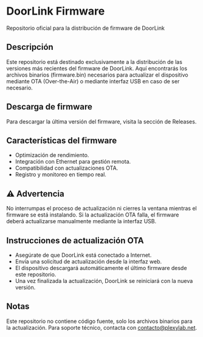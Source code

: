 # DoorLink Firmware
Repositorio oficial para la distribución de firmware de DoorLink

## Descripción
Este repositorio está destinado exclusivamente a la distribución de las versiones más recientes del firmware de DoorLink. Aquí encontrarás los archivos binarios (firmware.bin) necesarios para actualizar el dispositivo mediante OTA (Over-the-Air) o mediante interfaz USB en caso de ser necesario.

## Descarga de firmware
Para descargar la última versión del firmware, visita la sección de Releases.

## Características del firmware
- Optimización de rendimiento.
- Integración con Ethernet para gestión remota.
- Compatibilidad con actualizaciones OTA.
- Registro y monitoreo en tiempo real.

## ⚠ Advertencia
No interrumpas el proceso de actualización ni cierres la ventana mientras el firmware se está instalando.
Si la actualización OTA falla, el firmware deberá actualizarse manualmente mediante la interfaz USB.

## Instrucciones de actualización OTA
- Asegúrate de que DoorLink está conectado a Internet.
- Envía una solicitud de actualización desde la interfaz web.
- El dispositivo descargará automáticamente el último firmware desde este repositorio.
- Una vez finalizada la actualización, DoorLink se reiniciará con la nueva versión.

##  Notas
Este repositorio no contiene código fuente, solo los archivos binarios para la actualización.
Para soporte técnico, contacta con contacto@plexylab.net.
